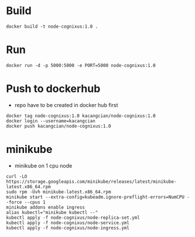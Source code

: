 
# Build
```
docker build -t node-cognixus:1.0 .
```

# Run
```
docker run -d -p 5000:5000 -e PORT=5000 node-cognixus:1.0
```

# Push to dockerhub
- repo have to be created in docker hub first
```
docker tag node-cognixus:1.0 kacangcian/node-cognixus:1.0
docker login --username=kacangcian
docker push kacangcian/node-cognixus:1.0
```

# minikube
- minikube on 1 cpu node
```
curl -LO https://storage.googleapis.com/minikube/releases/latest/minikube-latest.x86_64.rpm
sudo rpm -Uvh minikube-latest.x86_64.rpm
minikube start --extra-config=kubeadm.ignore-preflight-errors=NumCPU --force --cpus 1
minikube addons enable ingress
alias kubectl="minikube kubectl --"
kubectl apply -f node-cognixus/node-replica-set.yml 
kubectl apply -f node-cognixus/node-service.yml
kubectl apply -f node-cognixus/node-ingress.yml
```
